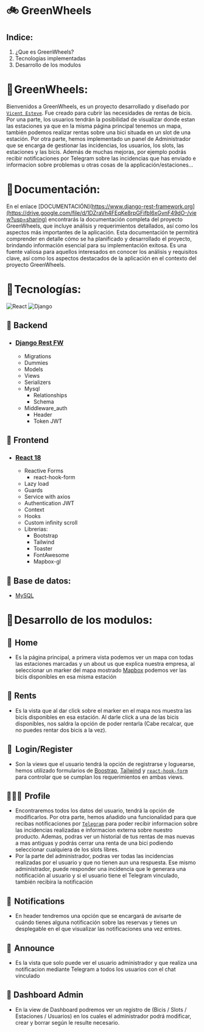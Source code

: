 # 🚲 GreenWheels

## Indice:

1. ¿Que es GreenWheels?
2. Tecnologias implementadas
3. Desarrollo de los modulos

# 🔹 GreenWheels:  

Bienvenidos a GreenWheels, es un proyecto desarrollado y diseñado por [`Vicent Esteve`](https://github.com/Vicent29). Fue creado para cubrir las necesidades de rentas de bicis. Por una parte, los usuarios tendrán la posibilidad de visualizar donde estan las estaciones ya que en la misma página principal tenemos un mapa, también podemos realizar rentas sobre una bici situada en un slot de una estación. Por otra parte, hemos implementado un panel de Administrador que se encarga de gestionar las incidencias, los usuarios, los slots, las estaciones y las bicis. Además de muchas mejoras, por ejemplo podrás recibir notificaciones por Telegram sobre las incidencias que has enviado e informacion sobre problemas u otras cosas de la applicación/estaciones...

# 🔹 Documentación:  

En el enlace [DOCUMENTACIÓN](https://www.django-rest-framework.org](https://drive.google.com/file/d/1DZraVh4FEqKe8rpGFifbI6xGvnF49dO-/view?usp=sharing)  encontrarás la documentación completa del proyecto GreenWheels, que incluye análisis y requerimientos detallados, así como los aspectos más importantes de la aplicación. Esta documentación te permitirá comprender en detalle cómo se ha planificado y desarrollado el proyecto, brindando información esencial para su implementación exitosa. Es una fuente valiosa para aquellos interesados en conocer los análisis y requisitos clave, así como los aspectos destacados de la aplicación en el contexto del proyecto GreenWheels.

# 🔹 Tecnologías:

<img src="https://img.shields.io/badge/React-20232A?style=for-the-badge&logo=react&logoColor=61DAFB"
                 alt="React" />
<img src="https://img.shields.io/badge/Django-092E20?style=for-the-badge&logo=django&logoColor=green"
                alt="Django" />

## 🔸 Backend

- ### [Django Rest FW](https://www.django-rest-framework.org) 

  - Migrations
  - Dummies
  - Models
  - Views
  - Serializers
  - Mysql
    - Relationships
    - Schema
  - Middleware_auth
    - Header
    - Token JWT

## 🔸 Frontend

- ### [React 18](https://es.reactjs.org)
  
  - Reactive Forms
    - react-hook-form
  - Lazy load
  - Guards
  - Service with axios
  - Authentication JWT
  - Context
  - Hooks
  - Custom infinity scroll
  - Librerias:
    - Bootstrap
    - Tailwind
    - Toaster
    - FontAwesome
    - Mapbox-gl
    

## 🔸 Base de datos:

  - [MySQL](https://www.mysql.com/)

# 🔹 Desarrollo de los modulos:  

##  📌  Home
  - Es la página principal, a primera vista podemos ver un mapa con todas las estaciones marcadas y un about us que explica nuestra empresa, al seleccionar un marker del mapa mostrado [Mapbox](https://www.mapbox.com) podemos ver las bicis disponibles en esa misma estación
##  📝  Rents
  - Es la vista que al dar click sobre el marker en el mapa nos muestra las bicis disponibles en esa estación. Al darle click a una de las bicis disponibles, nos saldra la opción de poder rentarla (Cabe recalcar, que no puedes rentar dos bicis a la vez).
##  🔑   Login/Register
- Son la views que el usuario tendrá la opción de registrarse y loguearse, hemos utilizado formularios de [Boostrap](https://getbootstrap.com), [Tailwind](https://tailwindcss.com) y  [`react-hook-form`](https://react-hook-form.com) para controlar que se cumplan los requerimientos en ambas views.
## 👨🏼‍🦱  Profile
-  Encontraremos todos los datos del usuario, tendrá la opción de modificarlos. Por otra parte, hemos añadido una funcionalidad para que recibas notificaciones por [`Telegram`](https://core.telegram.org/bots/api) para poder recibir informacion sobre las incidencias realizadas e informacion externa sobre nuestro producto. Ademas, podras ver un historial de tus rentas de mas nuevas a mas antiguas y podrás cerrar una renta de una bici podiendo seleccionar cualquiera de los slots libres.
- Por la parte del administrador, podras ver todas las incidencias realizadas por el usuario y que no tienen aun una respuesta. Ese mismo administrador, puede responder una incidencia que le generara una notificación al usuario y si el usuario tiene el Telegram vinculado, también recibira la notificación

## 📩  Notifications
- En header tendremos una opción que se encargará de avisarte de cuándo tienes alguna notificación sobre las reservas y tienes un desplegable en el que visualizar las notificaciones una vez entres.

## 💭  Announce
- Es la vista que solo puede ver el usuario administrador y que realiza una notificacion mediante Telegram a todos los usuarios con el chat vinculado

## 📎 Dashboard Admin
- En la view de Dashboard podremos ver un registro de (Bicis / Slots / Estaciones / Usuarios) en los cuales el administrador podrá modificar, crear y borrar según le resulte necesario.
